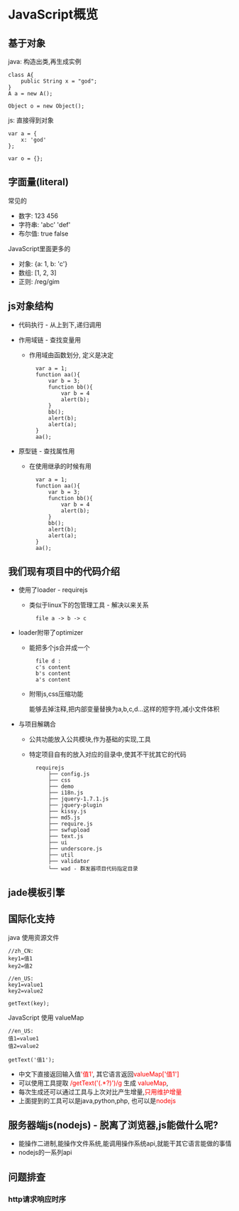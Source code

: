 JavaScript概览
==============

基于对象
---------

java: 构造出类,再生成实例

	class A{
		public String x = "god";
	}
	A a = new A();

	Object o = new Object();

js: 直接得到对象

	var a = {
		x: 'god'
	};

	var o = {};

字面量(literal)
---------

常见的

* 数字: 123 456
* 字符串: 'abc' 'def'
* 布尔值: true false

JavaScript里面更多的

* 对象: {a: 1, b: 'c'}
* 数组: [1, 2, 3]
* 正则: /reg/gim

js对象结构
---------

* 代码执行 - 从上到下,递归调用
* 作用域链 - 查找变量用

	* 作用域由函数划分, 定义是决定

			var a = 1;
			function aa(){
				var b = 3;
				function bb(){
					var b = 4
					alert(b);
				}
				bb();
				alert(b);
				alert(a);
			}
			aa();

* 原型链 - 查找属性用

	* 在使用继承的时候有用

			var a = 1;
			function aa(){
				var b = 3;
				function bb(){
					var b = 4
					alert(b);
				}
				bb();
				alert(b);
				alert(a);
			}
			aa();


我们现有项目中的代码介绍
---------

* 使用了loader - requirejs

	* 类似于linux下的包管理工具 - 解决以来关系

			file a -> b -> c

* loader附带了optimizer

	* 能把多个js合并成一个

			file d : 
			c's content
			b's content
			a's content

	* 附带js,css压缩功能

		能够去掉注释,把内部变量替换为a,b,c,d...这样的短字符,减小文件体积

* 与项目解耦合

	* 公共功能放入公共模块,作为基础的实现,工具
	* 特定项目自有的放入对应的目录中,使其不干扰其它的代码

			requirejs
				├── config.js
				├── css
				├── demo
				├── i18n.js
				├── jquery-1.7.1.js
				├── jquery-plugin
				├── kissy.js
				├── md5.js
				├── require.js
				├── swfupload
				├── text.js
				├── ui
				├── underscore.js
				├── util
				├── validator
				└── wad - 群发器项目代码指定目录


jade模板引擎
---------

国际化支持
---------
java 使用资源文件

	//zh_CN:
	key1=值1
	key2=值2

	//en_US:
	key1=value1
	key2=value2

	getText(key);

JavaScript 使用 valueMap

	//en_US:
	值1=value1
	值2=value2

	getText('值1'); 


* 中文下直接返回输入值<span style="color:red">'值1'</span>, 其它语言返回<span style="color:red">valueMap['值1']</span>
* 可以使用工具提取 <span style="color:red">/getText\('(.*?)'\)/g</span> 生成 <span style="color:red">valueMap</span>,
* 每次生成还可以通过工具与上次对比产生增量,<span style="color:red">只用维护增量</span>
* 上面提到的工具可以是java,python,php, 也可以是<span style="color:red">nodejs</span>

服务器端js(nodejs) - 脱离了浏览器,js能做什么呢?
---------

* 能操作二进制,能操作文件系统,能调用操作系统api,就能干其它语言能做的事情
* nodejs的一系列api

问题排查
---------

### http请求响应时序
